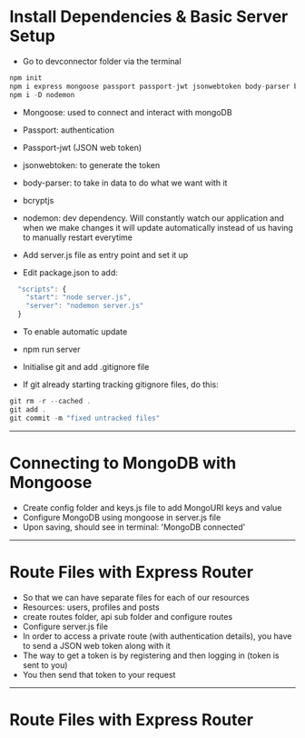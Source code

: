 # Install Dependencies & Basic Server Setup
- Go to devconnector folder via the terminal 
```javascript
npm init
npm i express mongoose passport passport-jwt jsonwebtoken body-parser bcryptjs validator
npm i -D nodemon
```
- Mongoose: used to connect and interact with mongoDB
- Passport: authentication
- Passport-jwt (JSON web token)
- jsonwebtoken: to generate the token
- body-parser: to take in data to do what we want with it 
- bcryptjs 
- nodemon: dev dependency. Will constantly watch our application and when we make changes it will update automatically instead of us having to manually restart everytime


- Add server.js file as entry point and set it up
- Edit package.json to add: 
```javascript
  "scripts": {
    "start": "node server.js",
    "server": "nodemon server.js"
  }
```
- To enable automatic update
- npm run server 

- Initialise git and add .gitignore file 
- If git already starting tracking gitignore files, do this: 
```javascript
git rm -r --cached .
git add .
git commit -m "fixed untracked files"
```

____________________________________________

# Connecting to MongoDB with Mongoose 
- Create config folder and keys.js file to add MongoURI keys and value
- Configure MongoDB using mongoose in server.js file
- Upon saving, should see in terminal: 'MongoDB connected'

____________________________________________

# Route Files with Express Router
- So that we can have separate files for each of our resources 
- Resources: users, profiles and posts 
- create routes folder, api sub folder and configure routes 
- Configure server.js file
- In order to access a private route (with authentication details), you have to send a JSON web token along with it 
- The way to get a token is by registering and then logging in (token is sent to you)
- You then send that token to your request
____________________________________________

# Route Files with Express Router












